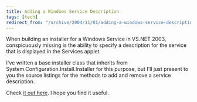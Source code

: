 ```yaml
---
title: Adding a Windows Service Description
tags: [tech]
redirect_from: "/archive/2004/11/01/adding-a-windows-service-description.aspx/"
---
```


When building an installer for a Windows Service in VS.NET 2003,
conspicuously missing is the ability to specify a description for the
service that is displayed in the Services applet.

I've written a base installer class that inherits from
System.Configuration.Install.Installer for this purpose, but I'll just
present to you the source listings for the methods to add and remove a
service description.

Check [it out here](/articles/1549.aspx). I hope you find it useful.

